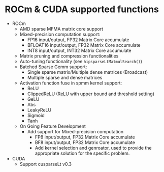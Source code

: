 # ROCm & CUDA supported functions

* ROCm
  * AMD sparse MFMA matrix core support
  * Mixed-precision computation support:
    * FP16 input/output, FP32 Matrix Core accumulate
    * BFLOAT16 input/output, FP32 Matrix Core accumulate
    * INT8 input/output, INT32 Matrix Core accumulate
  * Matrix pruning and compression functionalities
  * Auto-tuning functionality (see `hipsparseLtMatmulSearch()`)
  * Batched Sparse Gemm support:
    * Single sparse matrix/Multiple dense matrices (Broadcast)
    * Multiple sparse and dense matrices
  * Activation function fuse in spmm kernel support:
    * ReLU
    * ClippedReLU (ReLU with upper bound and threshold setting)
    * GeLU
    * Abs
    * LeakyReLU
    * Sigmoid
    * Tanh
  * On Going Feature Development
    * Add support for Mixed-precision computation
      * FP8 input/output, FP32 Matrix Core accumulate
      * BF8 input/output, FP32 Matrix Core accumulate
      * Add kernel selection and genroator, used to provide the appropriate solution for the specific problem.
* CUDA
  * Support cusparseLt v0.3
